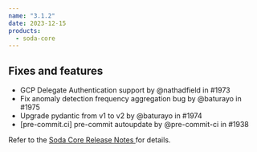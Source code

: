```yaml
---
name: "3.1.2"
date: 2023-12-15
products:
  - soda-core
---
```


## Fixes and features

* GCP Delegate Authentication support by @nathadfield in #1973
* Fix anomaly detection frequency aggregation bug by @baturayo in #1975
* Upgrade pydantic from v1 to v2 by @baturayo in #1974
* [pre-commit.ci] pre-commit autoupdate by @pre-commit-ci in #1938

Refer to the <a href="https://github.com/sodadata/soda-core/releases" target="_blank">Soda Core Release Notes </a> for details.